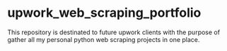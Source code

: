# upwork_web_scraping_portfolio
This repository is destinated to future upwork clients with the purpose of gather all my personal python web scraping projects in one place.
